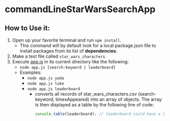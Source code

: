 # commandLineStarWarsSearchApp
## How to Use it: 
1. Open up your favorite terminal and run ```npm install```. 
    - This command will by default look for a local package.json file to install packages from its list of **dependencies**. 
2. Make a text file called ```star_wars_characters```.
3. Execute [app.js](app.js) in its current directory like the following: 
    - ```node app.js [search-keyword | leaderboard]```
    - Examples:
        - ```node app.js yoda```
        - ```node app.js luke```
        - ```node app.js leaderboard```
            - converts all records of star_wars_characters.csv (search-keyword, timesAppeared) into an array of objects.  The array is then displayed as a table by the following line of code:
                ```javascript 
                console.table(leaderboard); // leaderboard could have a length of 0 if no star wars character is found with a passed in search keyword
                ```



